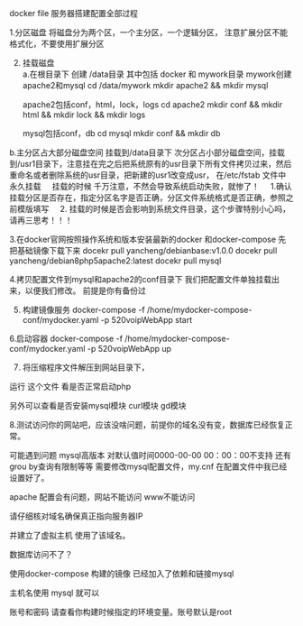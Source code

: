 docker file
服务器搭建配置全部过程

1.分区磁盘
   将磁盘分为两个区，一个主分区，一个逻辑分区， 注意扩展分区不能格式化，不要使用扩展分区

2. 挂载磁盘   
  a.在根目录下 创建 /data目录  其中包括 docker  和 mywork目录
        mywork创建apache2和mysql
	cd /data/mywork
	mkdir apache2 && mkdir mysql

	apache2包括conf，html，lock，logs
	cd apache2
	mkdir conf && mkdir html && mkdir lock && mkdir logs

	mysql包括conf，db
	cd mysql
	mkdir conf && mkdir db 

  b.主分区占大部分磁盘空间 挂载到/data目录下
     次分区占小部分磁盘空间，挂载到/usr1目录下，注意挂在完之后把系统原有的usr目录下所有文件拷贝过来，然后重命名或者删除系统的usr目录，把新建的usr1改变成usr，
     在/etc/fstab 文件中永久挂载
     挂载的时候 千万注意，不然会导致系统启动失败，就惨了！
     1.确认挂载分区是否存在，指定分区名字是否正确，分区文件系统格式是否正确，参照之前模版填写
     2. 挂载的时候是否会影响到系统文件目录，这个步骤特别小心吗，请再三思考！！！


3.在docker官网按照操作系统和版本安装最新的docker 和docker-compose
   先把基础镜像下载下来
   docekr pull yancheng/debianbase:v1.0.0
   docekr pull yancheng/debian8php5apache2:latest
   docekr pull mysql

4.拷贝配置文件到mysql和apache2的conf目录下
  我们把配置文件单独挂载出来，以便我们修改。
  前提是你有备份过


5. 构建镜像服务
   docker-compose -f /home/mydocker-compose-conf/mydocker.yaml -p 520voipWebApp start

6.启动容器
  docker-compose -f /home/mydocker-compose-conf/mydocker.yaml -p 520voipWebApp up
  

7. 将压缩程序文件解压到网站目录下，

运行 <?php phpinfo(); ?>这个文件  看是否正常启动php

另外可以查看是否安装mysql模块  curl模块  gd模块


8.测试访问你的网站吧，应该没啥问题，前提你的域名没有变，数据库已经恢复正常。



可能遇到问题
mysql高版本 对默认值时间0000-00-00 00：00：00不支持 还有grou by查询有限制等等
需要修改mysql配置文件，my.cnf   在配置文件中我已经设置好了。

apache 配置会有问题，网站不能访问  www不能访问

请仔细核对域名确保真正指向服务器IP

并建立了虚拟主机 使用了该域名。



数据库访问不了？

使用docker-compose 构建的镜像 已经加入了依赖和链接mysql

主机名使用 mysql 就可以

账号和密码  请查看你构建时候指定的环境变量。账号默认是root


   

